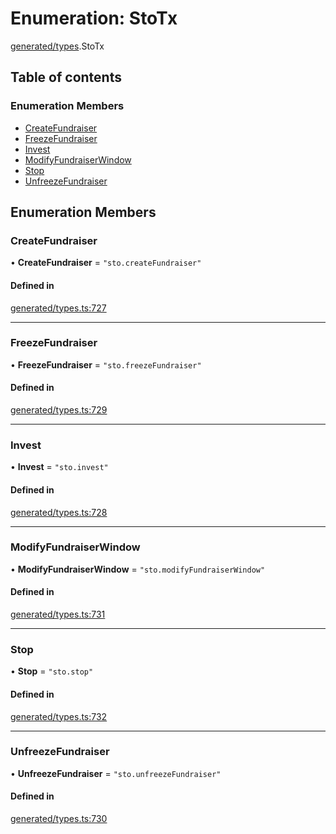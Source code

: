 # Enumeration: StoTx

[generated/types](../wiki/generated.types).StoTx

## Table of contents

### Enumeration Members

- [CreateFundraiser](../wiki/generated.types.StoTx#createfundraiser)
- [FreezeFundraiser](../wiki/generated.types.StoTx#freezefundraiser)
- [Invest](../wiki/generated.types.StoTx#invest)
- [ModifyFundraiserWindow](../wiki/generated.types.StoTx#modifyfundraiserwindow)
- [Stop](../wiki/generated.types.StoTx#stop)
- [UnfreezeFundraiser](../wiki/generated.types.StoTx#unfreezefundraiser)

## Enumeration Members

### CreateFundraiser

• **CreateFundraiser** = ``"sto.createFundraiser"``

#### Defined in

[generated/types.ts:727](https://github.com/PolymeshAssociation/polymesh-sdk/blob/8a9e72221/src/generated/types.ts#L727)

___

### FreezeFundraiser

• **FreezeFundraiser** = ``"sto.freezeFundraiser"``

#### Defined in

[generated/types.ts:729](https://github.com/PolymeshAssociation/polymesh-sdk/blob/8a9e72221/src/generated/types.ts#L729)

___

### Invest

• **Invest** = ``"sto.invest"``

#### Defined in

[generated/types.ts:728](https://github.com/PolymeshAssociation/polymesh-sdk/blob/8a9e72221/src/generated/types.ts#L728)

___

### ModifyFundraiserWindow

• **ModifyFundraiserWindow** = ``"sto.modifyFundraiserWindow"``

#### Defined in

[generated/types.ts:731](https://github.com/PolymeshAssociation/polymesh-sdk/blob/8a9e72221/src/generated/types.ts#L731)

___

### Stop

• **Stop** = ``"sto.stop"``

#### Defined in

[generated/types.ts:732](https://github.com/PolymeshAssociation/polymesh-sdk/blob/8a9e72221/src/generated/types.ts#L732)

___

### UnfreezeFundraiser

• **UnfreezeFundraiser** = ``"sto.unfreezeFundraiser"``

#### Defined in

[generated/types.ts:730](https://github.com/PolymeshAssociation/polymesh-sdk/blob/8a9e72221/src/generated/types.ts#L730)

